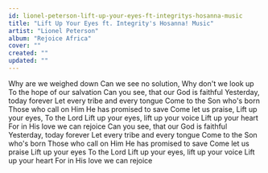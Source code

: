 ```yaml
---
id: lionel-peterson-lift-up-your-eyes-ft-integritys-hosanna-music
title: "Lift Up Your Eyes ft. Integrity's Hosanna! Music"
artist: "Lionel Peterson"
album: "Rejoice Africa"
cover: ""
created: ""
updated: ""
---
```


Why are we weighed down
Can we see no solution,
Why don't we look up
To the hope of our salvation
Can you see, that our God is faithful
Yesterday, today forever
Let every tribe and every tongue
Come to the Son who's born
Those who call on Him
He has promised to save
Come let us praise,
Lift up your eyes,
To the Lord
Lift up your eyes, lift up your voice
Lift up your heart
For in His love we can rejoice
Can you see, that our God is faithful
Yesterday, today forever
Let every tribe and every tongue
Come to the Son who's born
Those who call on Him
He has promised to save
Come let us praise
Lift up your eyes
To the Lord
Lift up your eyes, lift up your voice
Lift up your heart
For in His love we can rejoice